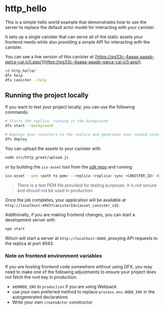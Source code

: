 # http_hello

This is a simple hello world example that demonstrates how to use the server to replace the default actor model for interacting with your canister.

It sets up a single canister that can serve all of the static assets your frontend needs while also providing a simple API for interacting with the canister.

You can see a live version of this canister at [https://qg33c-4aaaa-aaaab-qaica-cai.ic0.app/](https://qg33c-4aaaa-aaaab-qaica-cai.ic0.app/).

```bash
cd http_hello/
dfx help
dfx canister --help
```

## Running the project locally

If you want to test your project locally, you can use the following commands:

```bash
# Starts the replica, running in the background
dfx start --background

# Deploys your canisters to the replica and generates your candid interface
dfx deploy
```

You can upload the assets to your canister with

```bash
node src/http_greet/upload.js
```

or by building the `icx-asset` tool from the [sdk repo](https://github.com/dfinity/sdk) and running

```bash
icx-asset --pem <path to pem> --replica <replica> sync <CANISTER_ID> <DIRECTORY>
```

> There is a test PEM file provided for testing purposes. It is not secure and should not be used in production.

Once the job completes, your application will be available at `http://localhost:4943?canisterId={asset_canister_id}`.

Additionally, if you are making frontend changes, you can start a development server with

```bash
npm start
```

Which will start a server at `http://localhost:8080`, proxying API requests to the replica at port 4943.

### Note on frontend environment variables

If you are hosting frontend code somewhere without using DFX, you may need to make one of the following adjustments to ensure your project does not fetch the root key in production:

- set`NODE_ENV` to `production` if you are using Webpack
- use your own preferred method to replace `process.env.NODE_ENV` in the autogenerated declarations
- Write your own `createActor` constructor
